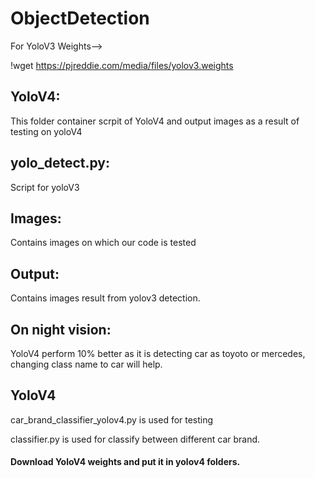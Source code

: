 # ObjectDetection


For YoloV3 Weights-->

!wget https://pjreddie.com/media/files/yolov3.weights

## YoloV4:

This folder container scrpit of YoloV4 and output images as a result of testing on yoloV4

## yolo_detect.py:

Script for yoloV3

## Images:

Contains images on which our code is tested

## Output:

Contains images result from yolov3 detection.

## On night vision:

YoloV4 perform 10% better as it is detecting car as toyoto or mercedes, changing class name to car will help.

## YoloV4

car_brand_classifier_yolov4.py is used for testing 

classifier.py is used for classify between different car brand.

#### Download YoloV4 weights and put it in yolov4 folders.

